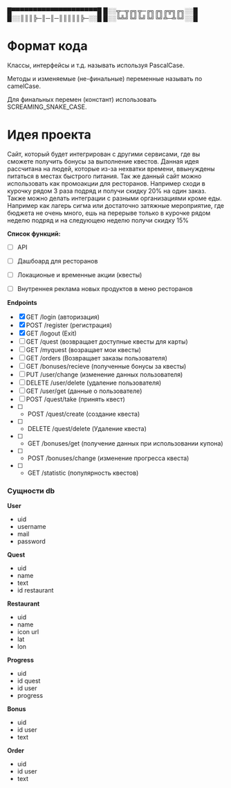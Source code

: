 █▀▀▀▀▀▀▀▀▀▀▀▀▀▀▀▀▀▀▀▀█
█░░╦─╦╔╗╦─╔╗╔╗╔╦╗╔╗░░█
█░░║║║╠─║─║─║║║║║╠─░░█
█░░╚╩╝╚╝╚╝╚╝╚╝╩─╩╚╝░░█
# Формат кода
Классы, интерфейсы и т.д. называть используя PascalCase.

Методы и изменяемые (не-финальные) переменные называть по camelCase.

Для финальных перемен (констант) использовать SCREAMING_SNAKE_CASE.


# Идея проекта
  Сайт, который будет интегрирован с другими сервисами, где вы сможете получить бонусы за выполнение квестов. Данная идея рассчитана на людей, которые из-за нехватки времени, ввынуждены питаться в местах быстрого питания. Так же данный сайт можно использовать как промоакции для ресторанов. Например сходи в курочку рядом 3 раза подряд и получи скидку 20% на один заказ. Также можно делать интеграции с разными организациями кроме еды. Например как лагерь сигма или достаточно затяжные мероприятие, где бюджета не очень много, ешь на перерыве только в курочке рядом неделю подряд и на следующею неделю получи скидку 15%

**Список функций:**
- [ ] API
- [ ] Дашбоард для ресторанов
- [ ] Локационые и временные акции (квесты)
- [ ] Внутреннея реклама новых продуктов в меню ресторанов


**Endpoints**
- [x] GET /login (авторизация)
- [x] POST /register (регистрация)
- [x] GET /logout (Exit)
- [ ] GET /quest (возвращает доступные квесты для карты)
- [ ] GET /myquest (возращает мои квесты)
- [ ] GET /orders (Возвращает заказы пользователя)
- [ ] GET /bonuses/recieve (полученные бонусы за квесты)
- [ ] PUT /user/change (изменение данных пользователя)
- [ ] DELETE /user/delete (удаление пользователя)
- [ ] GET /user/get (данные о пользователе)
- [ ] POST /quest/take (принять квест)
- [ ] * POST /quest/create (создание квеста)
- [ ] * DELETE /quest/delete (Удаление квеста)
- [ ] * GET /bonuses/get (получение данных при использовании купона)
- [ ] * POST /bonuses/change (изменение прогресса квеста)
- [ ] * GET /statistic (популярность квестов)


### Сущности db

**User**
- uid
- username
- mail
- password

**Quest**
- uid
- name
- text
- id restaurant

**Restaurant**
- uid
- name
- icon url
- lat
- lon

**Progress**
- uid
- id quest
- id user
- progress

**Bonus**
- uid
- id user
- text

**Order**
- uid
- id user
- text
